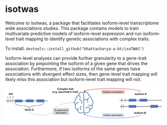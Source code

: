 # isotwas

Welcome to isotwas, a package that facilitates isoform-level transcriptome wide associations studies. This package contains models to train multivariate predictive models of isoform-level expression and run isoform-level trait mapping to identify genetic associations with complex traits.

To install: `devtools::install_github("bhattacharya-a-bt/isoTWAS")`

Isoform-level analyses can provide further granularity to a gene-trait association by pinpointing the isoform of a given gene that drives the association. Furthermore, if two isoforms of the same genes have associations with divergent effect sizes, then gene-level trait mapping will likely miss this association but isoform-level trait mapping will not.

![](man/figures/motivation.png)
